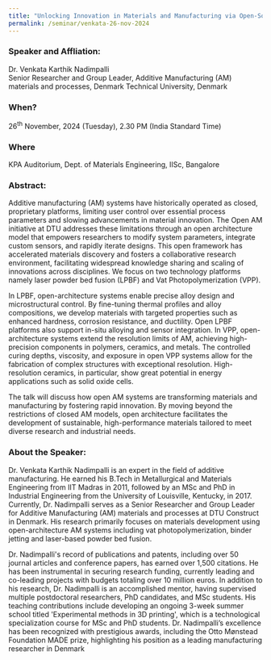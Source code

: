 ```yaml
---
title: "Unlocking Innovation in Materials and Manufacturing via Open-Source AM (26/11/24)"
permalink: /seminar/venkata-26-nov-2024
---
```

### Speaker and Affliation:
Dr. Venkata Karthik Nadimpalli<br>
Senior Researcher and Group Leader, Additive Manufacturing (AM) materials and processes, Denmark Technical University, Denmark 

### When?
26<sup>th</sup> November, 2024 (Tuesday), 2.30 PM (India Standard Time)

### Where
KPA Auditorium, Dept. of Materials Engineering, IISc, Bangalore

### Abstract: 

Additive manufacturing (AM) systems have historically operated as closed, proprietary platforms, limiting user control over essential process parameters and slowing advancements in material innovation. The Open AM initiative at DTU addresses these limitations through an open architecture model that empowers researchers to modify system parameters, integrate custom sensors, and rapidly iterate designs. This open framework has accelerated materials discovery and fosters a collaborative research environment, facilitating widespread knowledge sharing and scaling of innovations across disciplines. We focus on two technology platforms namely laser powder bed fusion (LPBF) and Vat Photopolymerization (VPP).

In LPBF, open-architecture systems enable precise alloy design and microstructural control. By fine-tuning thermal profiles and alloy compositions, we develop materials with targeted properties such as enhanced hardness, corrosion resistance, and ductility. Open LPBF platforms also support in-situ alloying and sensor integration. In VPP, open-architecture systems extend the resolution limits of AM, achieving high-precision components in polymers, ceramics, and metals. The controlled curing depths, viscosity, and exposure in open VPP systems allow for the fabrication of complex structures with exceptional resolution. High-resolution ceramics, in particular, show great potential in energy applications such as solid oxide cells.

The talk will discuss how open AM systems are transforming materials and manufacturing by fostering rapid innovation. By moving beyond the restrictions of closed AM models, open architecture facilitates the development of sustainable, high-performance materials tailored to meet diverse research and industrial needs.

### About the Speaker: 

Dr. Venkata Karthik Nadimpalli is an expert in the field of additive manufacturing. He earned his B.Tech in Metallurgical and Materials Engineering from IIT Madras in 2011, followed by an MSc and PhD in Industrial Engineering from the University of Louisville, Kentucky, in 2017. Currently, Dr. Nadimpalli serves as a Senior Researcher and Group Leader for Additive Manufacturing (AM) materials and processes at DTU Construct in Denmark. His research primarily focuses on materials development using open-architecture AM systems including vat photopolymerization, binder jetting and laser-based powder bed fusion.

Dr. Nadimpalli's record of publications and patents, including over 50 journal articles and conference papers, has earned over 1,500 citations. He has been instrumental in securing research funding, currently leading and co-leading projects with budgets totaling over 10 million euros. In addition to his research, Dr. Nadimpalli is an accomplished mentor, having supervised multiple postdoctoral researchers, PhD candidates, and MSc students. His teaching contributions include developing an ongoing 3-week summer school titled 'Experimental methods in 3D printing', which is a technological specialization course for MSc and PhD students. Dr. Nadimpalli’s excellence has been recognized with prestigious awards, including the Otto Mønstead Foundation MADE prize, highlighting his position as a leading manufacturing researcher in Denmark